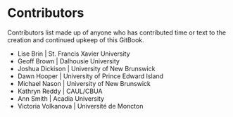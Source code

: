 # Contributors

Contributors list made up of anyone who has contributed time or text to the creation and continued upkeep of this GitBook. 

- Lise Brin | St. Francis Xavier University
- Geoff Brown | Dalhousie University
- Joshua Dickison | University of New Brunswick
- Dawn Hooper | University of Prince Edward Island
- Michael Nason | University of New Brunswick
- Kathryn Reddy | CAUL/CBUA
- Ann Smith | Acadia University
- Victoria Volkanova | Université de Moncton